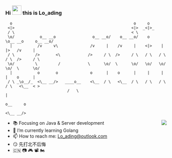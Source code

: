 <h3> Hi <img src="https://github.com/TheDudeThatCode/TheDudeThatCode/blob/master/Assets/Hi.gif" width="29px"> this is Lo_ading </h3>

```
  o                                                     o     o                          
 <|>                                                   <|>  _<|>_                        
 / \                                                   < \                               
 \o/           o__ __o                o__ __o/    o__ __o/    o    \o__ __o     o__ __o/ 
  |           /v     v\              /v     |    /v     |    <|>    |     |>   /v     |  
 / \         />       <\            />     / \  />     / \   / \   / \   / \  />     / \ 
 \o/         \         /            \      \o/  \      \o/   \o/   \o/   \o/  \      \o/ 
  |           o       o              o      |    o      |     |     |     |    o      |  
 / \ _\o__/_  <\__ __/>   ____o__    <\__  / \   <\__  / \   / \   / \   / \   <\__  < > 
                           /   \                                                      |  
                                                                              o__     o  
                                                                              <\__ __/>  
```   
     

<img align="right" src="https://github-readme-stats.vercel.app/api?username=Loading-Life&show_icons=true&icon_color=6495ED&text_color=718096&bg_color=ffffff&hide_title=true" />

- 📚 Focusing on Java & Server development
- 🌱 I’m currently learning Golang
- 📫 How to reach me: Lo_ading@outlook.com
- 😏 先打北不后悔
- 🇨🇳 📷 🎮 📽 🏍

